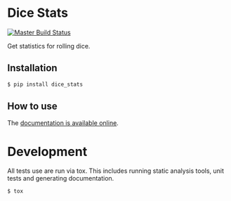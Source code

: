 # Dice Stats

[![Master Build Status](https://travis-ci.org/Peilonrayz/dice_stats.svg?branch=master)](https://travis-ci.org/Peilonrayz/dice_stats)

Get statistics for rolling dice.

## Installation

```bash
$ pip install dice_stats
```

## How to use

The [documentation is available online](https://peilonrayz.github.io/dice_stats/index.html).

# Development

All tests use are run via tox. This includes running static analysis tools, unit tests and generating documentation.

```bash
$ tox
```
